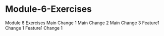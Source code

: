 # Module-6-Exercises
Module 6 Exercises
Main Change 1
Main Change 2
Main Change 3
Feature1 Change 1
Feature1 Change 1
